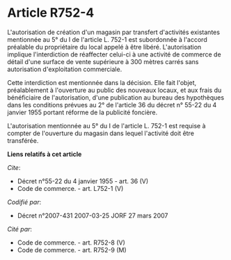 # Article R752-4

L'autorisation de création d'un magasin par transfert d'activités existantes mentionnée au 5° du I de l'article L. 752-1 est
subordonnée à l'accord préalable du propriétaire du local appelé à être libéré. L'autorisation implique l'interdiction de
réaffecter celui-ci à une activité de commerce de détail d'une surface de vente supérieure à 300 mètres carrés sans
autorisation d'exploitation commerciale.

Cette interdiction est mentionnée dans la décision. Elle fait l'objet, préalablement à l'ouverture au public des nouveaux
locaux, et aux frais du bénéficiaire de l'autorisation, d'une publication au bureau des hypothèques dans les conditions
prévues au 2° de l'article 36 du décret n° 55-22 du 4 janvier 1955 portant réforme de la publicité foncière.

L'autorisation mentionnée au 5° du I de l'article L. 752-1 est requise à compter de l'ouverture du magasin dans lequel
l'activité doit être transférée.

**Liens relatifs à cet article**

_Cite_:

  - Décret n°55-22 du 4 janvier 1955 - art. 36 (V)
  - Code de commerce. - art. L752-1 (V)

_Codifié par_:

  - Décret n°2007-431 2007-03-25 JORF 27 mars 2007

_Cité par_:

  - Code de commerce. - art. R752-8 (V)
  - Code de commerce. - art. R752-9 (M)
